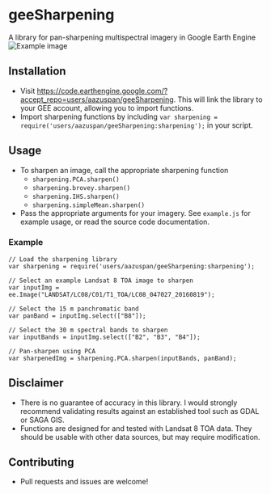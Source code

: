 # geeSharpening
A library for pan-sharpening multispectral imagery in Google Earth Engine
 ![Example image](https://raw.githubusercontent.com/aazuspan/geeSharpening/main/sharpening_example.png)
 
## Installation
- Visit https://code.earthengine.google.com/?accept_repo=users/aazuspan/geeSharpening. This will link the library to your GEE account, allowing you to import functions.
- Import sharpening functions by including `var sharpening = require('users/aazuspan/geeSharpening:sharpening');` in your script.

## Usage
- To sharpen an image, call the appropriate sharpening function
  - `sharpening.PCA.sharpen()`
  - `sharpening.brovey.sharpen()`
  - `sharpening.IHS.sharpen()`
  - `sharpening.simpleMean.sharpen()`
- Pass the appropriate arguments for your imagery. See `example.js` for example usage, or read the source code documentation.

### Example
```
// Load the sharpening library
var sharpening = require('users/aazuspan/geeSharpening:sharpening');

// Select an example Landsat 8 TOA image to sharpen
var inputImg = ee.Image("LANDSAT/LC08/C01/T1_TOA/LC08_047027_20160819");

// Select the 15 m panchromatic band
var panBand = inputImg.select(["B8"]);

// Select the 30 m spectral bands to sharpen
var inputBands = inputImg.select(["B2", "B3", "B4"]);

// Pan-sharpen using PCA
var sharpenedImg = sharpening.PCA.sharpen(inputBands, panBand);
```
  
## Disclaimer
- There is no guarantee of accuracy in this library. I would strongly recommend validating results against an established tool such as GDAL or SAGA GIS.
- Functions are designed for and tested with Landsat 8 TOA data. They should be usable with other data sources, but may require modification.

## Contributing
- Pull requests and issues are welcome!
